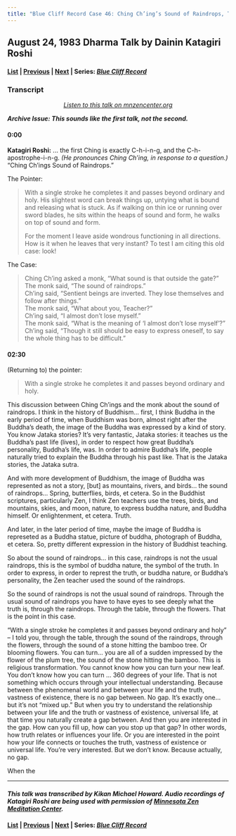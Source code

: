 ```yaml
---
title: "Blue Cliff Record Case 46: Ching Ch’ing’s Sound of Raindrops, Talk 2"
---
```


## August 24, 1983 Dharma Talk by Dainin Katagiri Roshi

#### [List](list#1983) \| [Previous](1983-06-15-Blue-Cliff-Record-Case-46-Talk-1) \| [Next](1984-03-21-Mindfulness-Talk-1) \| Series: [*Blue Cliff Record*](blue-cliff-record)

### Transcript

<p align="center" style="font-style: italic">
<a href="https://www.mnzencenter.org/the-dainin-katagiri-audio-archive/blue-cliff-record-case-46-lecture-2" target="_blank">Listen to this talk on mnzencenter.org</a>
</p>

***Archive Issue: This sounds like the first talk, not the second.***

#### 0:00

**Katagiri Roshi:** ... the first Ching is exactly C-h-i-n-g, and the C-h-apostrophe-i-n-g. *(He pronounces Ching Ch’ing, in response to a question.)* “Ching Ch’ings Sound of Raindrops.” 

The Pointer: 

> With a single stroke he completes it and passes beyond ordinary and holy. His slightest word can break things up, untying what is bound and releasing what is stuck. As if walking on thin ice or running over sword blades, he sits within the heaps of sound and form, he walks on top of sound and form.
>  
> For the moment I leave aside wondrous functioning in all directions. How is it when he leaves that very instant? To test I am citing this old case: look!

The Case:

> Ching Ch’ing asked a monk, “What sound is that outside the gate?” The monk said, “The sound of raindrops.”  
> Ch’ing said, “Sentient beings are inverted. They lose themselves and follow after things.”  
> The monk said, “What about you, Teacher?”  
> Ch’ing said, “I almost don’t lose myself.”  
> The monk said, “What is the meaning of ‘I almost don’t lose myself’?”  
> Ch’ing said, “Though it still should be easy to express oneself, to say the whole thing has to be difficult.”

#### 02:30

(Returning to) the pointer:

> With a single stroke he completes it and passes beyond ordinary and holy. 

This discussion between Ching Ch’ings and the monk about the sound of raindrops. I think in the history of Buddhism... first, I think Buddha in the early period of time, when Buddhism was born, almost right after the Buddha’s death, the image of the Buddha was expressed by a kind of story. You know Jataka stories? It’s very fantastic, Jataka stories: it teaches us the Buddha’s past life (lives), in order to respect how great Buddha’s personality, Buddha’s life, was. In order to admire Buddha’s life, people naturally tried to explain the Buddha through his past like. That is the Jataka stories, the Jataka sutra. 

And with more development of Buddhism, the image of Buddha was represented as not a story, [but] as mountains, rivers, and birds... the sound of raindrops... Spring, butterflies, birds, et cetera. So in the Buddhist scriptures, particularly Zen, I think Zen teachers use the trees, birds, and mountains, skies, and moon, nature, to express buddha nature, and Buddha himself. Or enlightenment, et cetera. Truth. 

And later, in the later period of time, maybe the image of Buddha is represeted as a Buddha statue, picture of buddha, photograph of Buddha, et cetera. So, pretty different expression in the history of Buddhist teaching. 

So about the sound of raindrops... in this case, raindrops is not the usual raindrops, this is the symbol of buddha nature, the symbol of the truth. In order to express, in order to represt the truth, or buddha nature, or Buddha’s personality, the Zen teacher used the sound of the raindrops. 

So the sound of raindrops is not the usual sound of raindrops. Through the usual sound of raindrops you have to have eyes to see deeply what the truth is, through the raindrops. Through the table, through the flowers. That is the point in this case. 

“With a single stroke he completes it and passes beyond ordinary and holy” – I told you, through the table, through the sound of the raindrops, through the flowers, through the sound of a stone hitting the bamboo tree. Or blooming flowers. You can turn... you are all of a sudden impressed by the flower of the plum tree, the sound of the stone hitting the bamboo. This is religious transformation. You cannot know how you can turn your new leaf. You don’t know how you can turn ... 360 degrees of your life. That is not something which occurs through your intellectual understanding. Because between the phenomenal world and between your life and the truth, vastness of existence, there is no gap between. No gap. It’s exactly one... but it’s not “mixed up.” But when you try to understand the relationship between your life and the truth or vastness of existence, universal life, at that time you naturally create a gap between. And then you are interested in the gap. How can you fill up, how can you stop up that gap? In other words, how truth relates or influences your life. Or you are interested in the point how your life connects or touches the truth, vastness of existence or universal life. You’re very interested. But we don’t know. Because actually, no gap. 

When the 





---

#### *This talk was transcribed by Kikan Michael Howard. Audio recordings of Katagiri Roshi are being used with permission of [Minnesota Zen Meditation Center](https://www.mnzencenter.org/katagiri-project.html).*

#### [List](list#1983) \| [Previous](1983-06-15-Blue-Cliff-Record-Case-46-Talk-1) \| [Next](1984-03-21-Mindfulness-Talk-1) \| Series: [*Blue Cliff Record*](blue-cliff-record)
